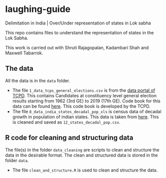 # laughing-guide
Delimitation in India | Over/Under representation of states in Lok sabha


This repo contains files to understand the representation of states in the Lok Sabha. 

This work is carried out with Shruti Rajagopalan, Kadambari Shah and Maxwell Tabarrok.

## The data

All the data is in the `data` folder.

  + The file `1_data_tcps_general_elections.csv` is from the [data portal of TCPD](https://lokdhaba.ashoka.edu.in/browse-data?et=GE&st=all&an=all). This contains Candidates at constituency level general election results starting from 1962 (3rd GE) to 2019 (17th GE). Code book for this data can be found [here](https://lokdhaba.ashoka.edu.in/static/media/2022Feb12LokDhabaCodebook.21040cf7.pdf). This code book is developed by the TCPD.
  + The file `8_data_india_states_decadal_pop_xls` is census data of decadal growth in population of indian states. This data is taken from [here](). This is cleaned and saved as `12_states_decadal_pop.csv`.
  
## R code for cleaning and structuring data

The file(s) in the folder `data_cleaning` are scripts to clean and structure the data in the desirable format. The clean and structured data is stored in the folder `data`.

  + The file `clean_and_structure.R` is used to clean and structure the data.
